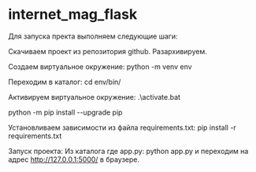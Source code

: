 # internet_mag_flask
Для запуска пректа выполняем следующие шаги:

Скачиваем проект из репозитория github.
Разархивируем.

Cоздаем виртуальное окружение: python -m venv env

Переходим в каталог: cd env/bin/

Активируем виртуальное окружение: .\activate.bat

python -m pip install --upgrade pip

Установливаем зависимости из файла requirements.txt: pip install -r requirements.txt

Запуск проекта: Из каталога где app.py: python app.py и переходим на адрес http://127.0.0.1:5000/ в браузере.
